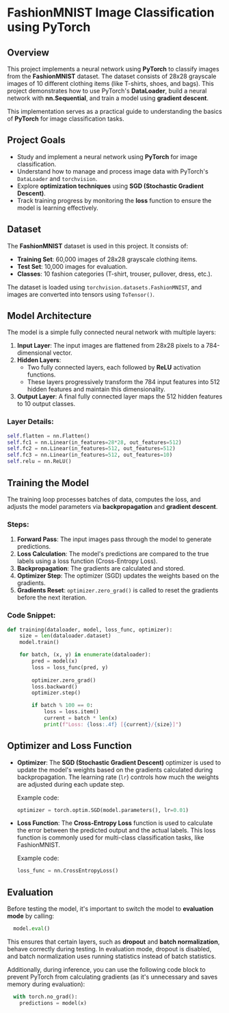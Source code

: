 # FashionMNIST Image Classification using PyTorch

## Overview
This project implements a neural network using **PyTorch** to classify images from the **FashionMNIST** dataset. The dataset consists of 28x28 grayscale images of 10 different clothing items (like T-shirts, shoes, and bags). This project demonstrates how to use PyTorch's **DataLoader**, build a neural network with **nn.Sequential**, and train a model using **gradient descent**.

This implementation serves as a practical guide to understanding the basics of **PyTorch** for image classification tasks.

## Project Goals
- Study and implement a neural network using **PyTorch** for image classification.
- Understand how to manage and process image data with PyTorch's `DataLoader` and `torchvision`.
- Explore **optimization techniques** using **SGD (Stochastic Gradient Descent)**.
- Track training progress by monitoring the **loss** function to ensure the model is learning effectively.

## Dataset
The **FashionMNIST** dataset is used in this project. It consists of:
- **Training Set**: 60,000 images of 28x28 grayscale clothing items.
- **Test Set**: 10,000 images for evaluation.
- **Classes**: 10 fashion categories (T-shirt, trouser, pullover, dress, etc.).

The dataset is loaded using `torchvision.datasets.FashionMNIST`, and images are converted into tensors using `ToTensor()`.

## Model Architecture
The model is a simple fully connected neural network with multiple layers:
1. **Input Layer**: The input images are flattened from 28x28 pixels to a 784-dimensional vector.
2. **Hidden Layers**:
   - Two fully connected layers, each followed by **ReLU** activation functions.
   - These layers progressively transform the 784 input features into 512 hidden features and maintain this dimensionality.
3. **Output Layer**: A final fully connected layer maps the 512 hidden features to 10 output classes.

### Layer Details:
```python
self.flatten = nn.Flatten()
self.fc1 = nn.Linear(in_features=28*28, out_features=512)
self.fc2 = nn.Linear(in_features=512, out_features=512)
self.fc3 = nn.Linear(in_features=512, out_features=10)
self.relu = nn.ReLU()
```

## Training the Model
The training loop processes batches of data, computes the loss, and adjusts the model parameters via **backpropagation** and **gradient descent**.

### Steps:
1. **Forward Pass**: The input images pass through the model to generate predictions.
2. **Loss Calculation**: The model's predictions are compared to the true labels using a loss function (Cross-Entropy Loss).
3. **Backpropagation**: The gradients are calculated and stored.
4. **Optimizer Step**: The optimizer (SGD) updates the weights based on the gradients.
5. **Gradients Reset**: `optimizer.zero_grad()` is called to reset the gradients before the next iteration.

### Code Snippet:
```python
def training(dataloader, model, loss_func, optimizer):
    size = len(dataloader.dataset)
    model.train()

    for batch, (x, y) in enumerate(dataloader):
        pred = model(x)
        loss = loss_func(pred, y)
        
        optimizer.zero_grad()
        loss.backward()
        optimizer.step()

        if batch % 100 == 0:
            loss = loss.item()
            current = batch * len(x)
            print(f"Loss: {loss:.4f} [{current}/{size}]")
```
## Optimizer and Loss Function
- **Optimizer**: The **SGD (Stochastic Gradient Descent)** optimizer is used to update the model's weights based on the gradients calculated during backpropagation. The learning rate (`lr`) controls how much the weights are adjusted during each update step.
  
  Example code:
  ```python
  optimizer = torch.optim.SGD(model.parameters(), lr=0.01)
  ```
- **Loss Function**: The **Cross-Entropy Loss** function is used to calculate the error between the predicted output and the actual labels. This loss function is commonly used for multi-class classification tasks, like FashionMNIST.
  
  Example code:
  ```python
  loss_func = nn.CrossEntropyLoss()
  ```
## Evaluation
Before testing the model, it's important to switch the model to **evaluation mode** by calling:
```python
  model.eval()
```

This ensures that certain layers, such as **dropout** and **batch normalization**, behave correctly during testing. In evaluation mode, dropout is disabled, and batch normalization uses running statistics instead of batch statistics.

Additionally, during inference, you can use the following code block to prevent PyTorch from calculating gradients (as it's unnecessary and saves memory during evaluation):

```python
  with torch.no_grad():
    predictions = model(x)
```

